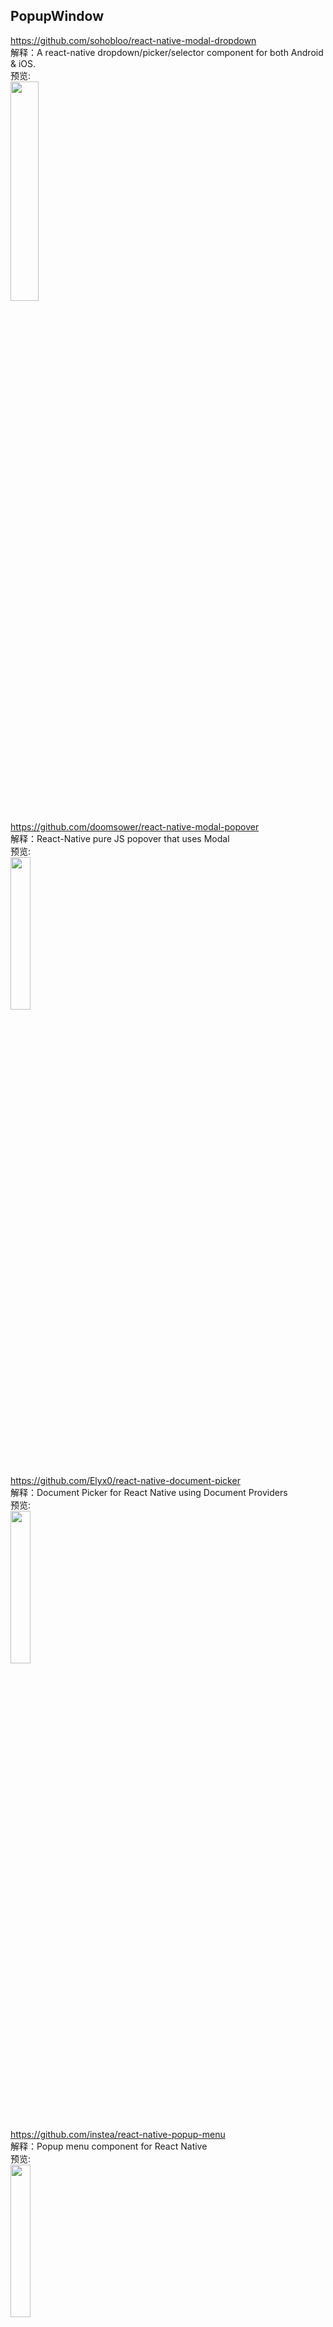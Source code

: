 ## PopupWindow




https://github.com/sohobloo/react-native-modal-dropdown<br>
解释：A react-native dropdown/picker/selector component for both Android & iOS.
<br>
预览:<br>
<img src="https://github.com/sohobloo/react-native-modal-dropdown/raw/master/docs/demo_1.gif?raw=true" width="30%"/>
<br>

https://github.com/doomsower/react-native-modal-popover<br>
解释：React-Native pure JS popover that uses Modal
<br>
预览:<br>
<img src="https://raw.githubusercontent.com/doomsower/react-native-modal-popover/master/gifs/android.gif" width="25%"/>
<br>

https://github.com/Elyx0/react-native-document-picker<br>
解释：Document Picker for React Native using Document Providers
<br>
预览:<br>
<img src="https://camo.githubusercontent.com/9e4ea16c14c26fbe32b411cfaec8db9b1d2b7285/687474703a2f2f692e737461636b2e696d6775722e636f6d2f64763069512e706e67" width="25%"/>
<br>

https://github.com/instea/react-native-popup-menu<br>
解释：Popup menu component for React Native
<br>
预览:<br>
<img src="https://github.com/instea/react-native-popup-menu/raw/master/android.demo.gif" width="25%"/>
<br>

https://github.com/react-community/react-native-image-picker<br>
解释：A React Native module that allows you to use native UI to select media from the device library or directly from the camera
<br>
预览:<br>
<img src="https://github.com/marcshilling/react-native-image-picker/raw/master/images/ios-image.png" width="30%"/>
<br>


https://github.com/beefe/react-native-picker<br>
解释：A Native Picker with high performance
<br>
预览:<br>
<img src="https://github.com/beefe/react-native-picker/raw/master/doc/ui4.jpg" width="30%"/>
<br>


https://github.com/jeanregisser/react-native-popover<br>
解释：A < Popover /> component for react-native
<br>
预览:<br>
<img src="https://raw.githubusercontent.com/jeanregisser/react-native-popover/master/Screenshots/animated.gif" width="25%"/>
<br>

https://github.com/maxs15/react-native-modalbox<br>
解释：A < Popover /> component for react-native
<br>
预览:<br>
<img src="https://camo.githubusercontent.com/d4a496a80e4159490d873dcc37e93b71d6da7e0b/687474703a2f2f692e696d6775722e636f6d2f3358554c4c74382e676966" width="25%"/>
<br>

